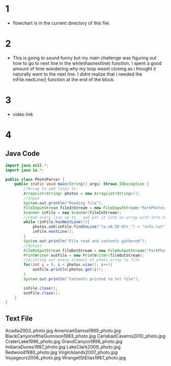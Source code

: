 # 1
* flowchart is in the current directory of this file.

# 2
* This is going to sound funny but my main challenge was figuring out how to go to next line in the while(hasnextline) function. I spent a good amount of time wondering why my loop wasnt closing as i thought it naturally went to the next line. I didnt realize that i needed the inFile.nextLine() function at the end of the block.

# 3

* video link

# 4
## Java Code
```java
import java.util.*;
import java.io.*;

public class PhotoParcer {
    public static void main(String[] args) throws IOException {
        //Array to add lines to
        ArrayList<String> photos = new ArrayList<String>();
        //Input
        System.out.println("Reading file");
        FileInputStream fileInStream = new FileInputStream("ParkPhotos.txt");
        Scanner inFile = new Scanner(fileInStream);
        //read every line up to _ and put it into an array with info.txt at the end
        while (inFile.hasNextLine()){
            photos.add(inFile.findInLine("[a-zA-Z0-9]+_") + "info.txt");
            inFile.nextLine();
        }
        System.out.println("File read and contents gathered");
        //Output
        FileOutputStream fileOutStream = new FileOutputStream("ParkPhotos.txt");
        PrintWriter outFile = new PrintWriter(fileOutStream);
        //printing out every element of photo array to file
        for(int i = 0; i < photos.size(); i++){
            outFile.println(photos.get(i));
        }
        System.out.println("Contents printed to txt file");

        inFile.close();
        outFile.close();
    }
}

```

## Text File

Acadia2003_photo.jpg
AmericanSamoa1989_photo.jpg
BlackCanyonoftheGunnison1983_photo.jpg
CarlsbadCaverns2010_photo.jpg
CraterLake1996_photo.jpg
GrandCanyon1996_photo.jpg
IndianaDunes1987_photo.jpg
LakeClark2009_photo.jpg
Redwood1980_photo.jpg
VirginIslands2007_photo.jpg
Voyageurs2006_photo.jpg
WrangellStElias1987_photo.jpg
